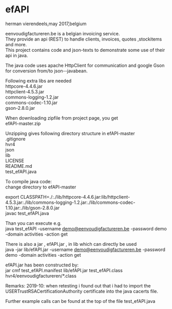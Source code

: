 # efAPI 
herman vierendeels,may 2017,belgium  

eenvoudigfactureren.be is a belgian invoicing service.  
They provide an api (REST) to handle clients, invoices, quotes ,stockitems and more.  
This project contains code and json-texts to demonstrate some use of their api in java.  

The java code uses apache HttpClient for communication and google Gson for conversion from/to json--javabean.  

Following extra libs are needed   
httpcore-4.4.6.jar   
httpclient-4.5.3.jar   
 commons-logging-1.2.jar   
 commons-codec-1.10.jar   
gson-2.8.0.jar   

When downloading zipfile from project page, you get  
efAPI-master.zip  

Unzipping gives following directory structure in efAPI-master   
.gitignore   
hvr4   
json   
lib   
LICENSE   
README.md   
test_efAPI.java   

To compile java code:   
change directory to efAPI-master    

export CLASSPATH=./:./lib/httpcore-4.4.6.jar:lib/httpclient-4.5.3.jar:./lib/commons-logging-1.2.jar:./lib/commons-codec-1.10.jar:./lib/gson-2.8.0.jar   
javac test_efAPI.java    

Than you can execute e.g.  
 java test_efAPI -username demo@eenvoudigfactureren.be -password demo -domain activities -action get   

There is also a jar , efAPI.jar , in lib which can directly be used  
java  -jar lib/efAPI.jar -username demo@eenvoudigfactureren.be -password demo -domain activities -action get  

efAPI.jar has been constructed by:  
jar cmf test_efAPI.manifest lib/efAPI.jar test_efAPI.class hvr4/eenvoudigfactureren/*.class  

Remarks:
2019-10: when retesting i found out that i had to import the USERTrustRSACertificationAuthority certificate into the java cacerts file.

Further example calls can be found at the top of the file test_efAPI.java
